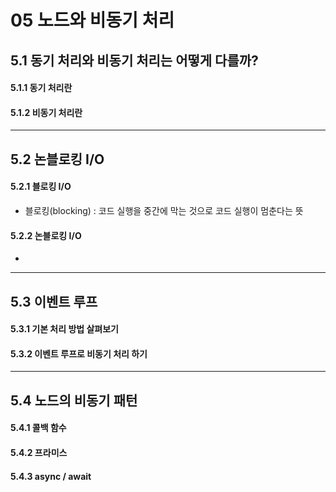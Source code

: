 # 05 노드와 비동기 처리

## 5.1 동기 처리와 비동기 처리는 어떻게 다를까?

#### 5.1.1 동기 처리란

#### 5.1.2 비동기 처리란

<hr>

## 5.2 논블로킹 I/O

#### 5.2.1 블로킹 I/O

- 블로킹(blocking) : 코드 실행을 중간에 막는 것으로 코드 실행이 멈춘다는 뜻

#### 5.2.2 논블로킹 I/O

- 

<hr>

## 5.3 이벤트 루프

#### 5.3.1 기본 처리 방법 살펴보기

#### 5.3.2 이벤트 루프로 비동기 처리 하기

<hr>

## 5.4 노드의 비동기 패턴

#### 5.4.1 콜백 함수

#### 5.4.2 프라미스

#### 5.4.3 async / await